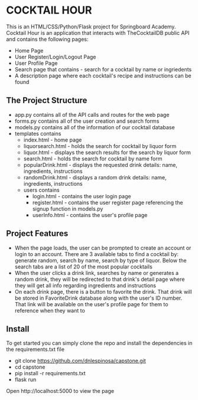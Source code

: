# COCKTAIL HOUR
This is an HTML/CSS/Python/Flask project for Springboard Academy. Cocktail Hour is an application that interacts with TheCocktailDB public API and contains the following pages:
* Home Page 
* User Register/Login/Logout Page
* User Profile Page
* Search page that contains - search for a cocktail by name or ingriedents
* A description page where each cocktail's recipe and instructions can be found

## The Project Structure 
* app.py contains all of the API calls and routes for the web page
* forms.py contains all of the user creation and search forms 
* models.py contains all of the information of our cocktail database
* templates contains
    * index.html - home page
    * liquorsearch.html - holds the search for cocktail by liquor form
    * liquor.html - displays the search results for the search by liquor form 
    * search.html - holds the search for cocktail by name form
    * popularDrink.html - displays the requested drink details: name, ingredients, instructions
    * randomDrink.html - displays a random drink details: name, ingredients, instructions
    * users contains
        * login.html - contains the user login page
        * register.html - contains the user register page referencing the signup function in models.py
        * userInfo.html - contains the user's profile page 

## Project Features 
* When the page loads, the user can be prompted to create an account or login to an account. There are 3 available tabs to find a cocktail by: generate random, search by name, search by type of liquor. Below the search tabs are a list of 20 of the most popular cocktails 
* When the user clicks a drink link, searches by name or generates a random drink, they will be redirected to that drink's detail page where they will get all info regarding ingredients and instructions
* On each drink page, there is a button to favorite the drink. That drink will be stored in FavoriteDrink database along with the user's ID number. That link will be available on the user's profile page for them to reference when they want to 

## Install 
To get started you can simply clone the repo and install the dependencies in the requirements.txt file
- git clone https://github.com/dnlespinosa/capstone.git
- cd capstone
- pip install -r requirements.txt
- flask run

Open http://localhost:5000 to view the page